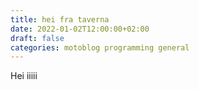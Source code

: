 ```yaml
---
title: hei fra taverna
date: 2022-01-02T12:00:00+02:00
draft: false
categories: motoblog programming general
---
```



Hei iiiii
